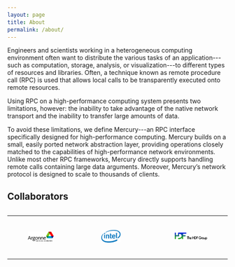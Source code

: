 ```yaml
---
layout: page
title: About
permalink: /about/
---
```


Engineers and scientists working in a heterogeneous computing environment
often want to distribute the various tasks of an application---such as
computation, storage, analysis, or visualization---to different types of
resources and libraries. Often, a technique known as remote procedure call
(RPC) is used that allows local calls to be transparently executed onto remote
resources.

Using RPC on a high-performance computing system presents two limitations,
however: the inability to take advantage of the native network transport and
the inability to transfer large amounts of data.

To avoid these limitations, we define Mercury---an RPC interface specifically
designed for high-performance computing. Mercury builds on a small, easily
ported network abstraction layer, providing operations closely matched to the
capabilities of high-performance network environments. Unlike most other RPC
frameworks, Mercury directly supports handling remote calls containing large
data arguments. Moreover, Mercury’s network protocol is designed to scale to
thousands of clients.

## Collaborators

<pre style="border: 0; padding: 0; overflow-x: visible;">
<table><colgroup><col style="width: 33%" /><col style="width: 33%" /><col style="width: 33%" /></colgroup><tbody><tr>
<td>
<figure><img width="80%" src="/assets/anl_logo.png" alt="ANL Logo" /></figure>
</td>
<td>
<figure><img width="60%" src="/assets/intel_logo.svg" alt="Intel Logo" /></figure>
</td>
<td>
<figure><img width="100%" src="/assets/hdf_logo.svg" alt="HDF Logo" /></figure>
</td>
</tr></tbody></table>
</pre>

